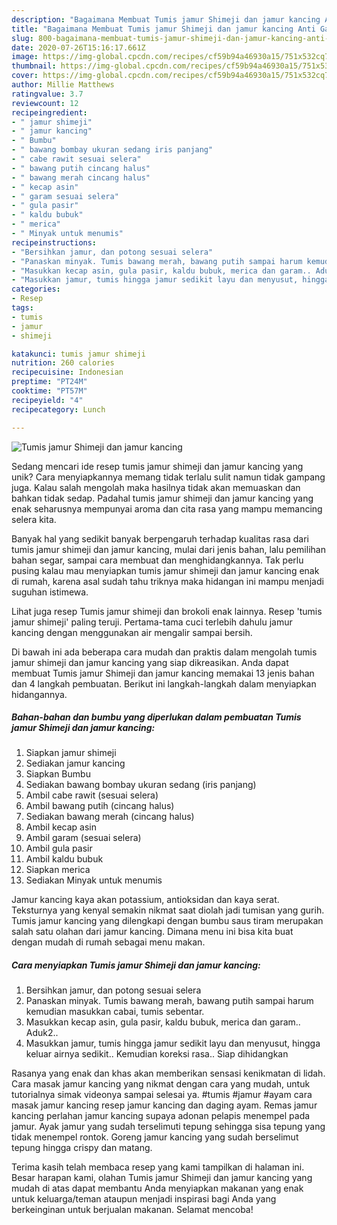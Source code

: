 ```yaml
---
description: "Bagaimana Membuat Tumis jamur Shimeji dan jamur kancing Anti Gagal"
title: "Bagaimana Membuat Tumis jamur Shimeji dan jamur kancing Anti Gagal"
slug: 800-bagaimana-membuat-tumis-jamur-shimeji-dan-jamur-kancing-anti-gagal
date: 2020-07-26T15:16:17.661Z
image: https://img-global.cpcdn.com/recipes/cf59b94a46930a15/751x532cq70/tumis-jamur-shimeji-dan-jamur-kancing-foto-resep-utama.jpg
thumbnail: https://img-global.cpcdn.com/recipes/cf59b94a46930a15/751x532cq70/tumis-jamur-shimeji-dan-jamur-kancing-foto-resep-utama.jpg
cover: https://img-global.cpcdn.com/recipes/cf59b94a46930a15/751x532cq70/tumis-jamur-shimeji-dan-jamur-kancing-foto-resep-utama.jpg
author: Millie Matthews
ratingvalue: 3.7
reviewcount: 12
recipeingredient:
- " jamur shimeji"
- " jamur kancing"
- " Bumbu"
- " bawang bombay ukuran sedang iris panjang"
- " cabe rawit sesuai selera"
- " bawang putih cincang halus"
- " bawang merah cincang halus"
- " kecap asin"
- " garam sesuai selera"
- " gula pasir"
- " kaldu bubuk"
- " merica"
- " Minyak untuk menumis"
recipeinstructions:
- "Bersihkan jamur, dan potong sesuai selera"
- "Panaskan minyak. Tumis bawang merah, bawang putih sampai harum kemudian masukkan cabai, tumis sebentar."
- "Masukkan kecap asin, gula pasir, kaldu bubuk, merica dan garam.. Aduk2.."
- "Masukkan jamur, tumis hingga jamur sedikit layu dan menyusut, hingga keluar airnya sedikit.. Kemudian koreksi rasa.. Siap dihidangkan"
categories:
- Resep
tags:
- tumis
- jamur
- shimeji

katakunci: tumis jamur shimeji 
nutrition: 260 calories
recipecuisine: Indonesian
preptime: "PT24M"
cooktime: "PT57M"
recipeyield: "4"
recipecategory: Lunch

---
```



![Tumis jamur Shimeji dan jamur kancing](https://img-global.cpcdn.com/recipes/cf59b94a46930a15/751x532cq70/tumis-jamur-shimeji-dan-jamur-kancing-foto-resep-utama.jpg)

Sedang mencari ide resep tumis jamur shimeji dan jamur kancing yang unik? Cara menyiapkannya memang tidak terlalu sulit namun tidak gampang juga. Kalau salah mengolah maka hasilnya tidak akan memuaskan dan bahkan tidak sedap. Padahal tumis jamur shimeji dan jamur kancing yang enak seharusnya mempunyai aroma dan cita rasa yang mampu memancing selera kita.

Banyak hal yang sedikit banyak berpengaruh terhadap kualitas rasa dari tumis jamur shimeji dan jamur kancing, mulai dari jenis bahan, lalu pemilihan bahan segar, sampai cara membuat dan menghidangkannya. Tak perlu pusing kalau mau menyiapkan tumis jamur shimeji dan jamur kancing enak di rumah, karena asal sudah tahu triknya maka hidangan ini mampu menjadi suguhan istimewa.

Lihat juga resep Tumis jamur shimeji dan brokoli enak lainnya. Resep &#39;tumis jamur shimeji&#39; paling teruji. Pertama-tama cuci terlebih dahulu jamur kancing dengan menggunakan air mengalir sampai bersih.


Di bawah ini ada beberapa cara mudah dan praktis dalam mengolah tumis jamur shimeji dan jamur kancing yang siap dikreasikan. Anda dapat membuat Tumis jamur Shimeji dan jamur kancing memakai 13 jenis bahan dan 4 langkah pembuatan. Berikut ini langkah-langkah dalam menyiapkan hidangannya.

<!--inarticleads1-->

##### Bahan-bahan dan bumbu yang diperlukan dalam pembuatan Tumis jamur Shimeji dan jamur kancing:

1. Siapkan  jamur shimeji
1. Sediakan  jamur kancing
1. Siapkan  Bumbu
1. Sediakan  bawang bombay ukuran sedang (iris panjang)
1. Ambil  cabe rawit (sesuai selera)
1. Ambil  bawang putih (cincang halus)
1. Sediakan  bawang merah (cincang halus)
1. Ambil  kecap asin
1. Ambil  garam (sesuai selera)
1. Ambil  gula pasir
1. Ambil  kaldu bubuk
1. Siapkan  merica
1. Sediakan  Minyak untuk menumis


Jamur kancing kaya akan potassium, antioksidan dan kaya serat. Teksturnya yang kenyal semakin nikmat saat diolah jadi tumisan yang gurih. Tumis jamur kancing yang dilengkapi dengan bumbu saus tiram merupakan salah satu olahan dari jamur kancing. Dimana menu ini bisa kita buat dengan mudah di rumah sebagai menu makan. 

<!--inarticleads2-->

##### Cara menyiapkan Tumis jamur Shimeji dan jamur kancing:

1. Bersihkan jamur, dan potong sesuai selera
1. Panaskan minyak. Tumis bawang merah, bawang putih sampai harum kemudian masukkan cabai, tumis sebentar.
1. Masukkan kecap asin, gula pasir, kaldu bubuk, merica dan garam.. Aduk2..
1. Masukkan jamur, tumis hingga jamur sedikit layu dan menyusut, hingga keluar airnya sedikit.. Kemudian koreksi rasa.. Siap dihidangkan


Rasanya yang enak dan khas akan memberikan sensasi kenikmatan di lidah. Cara masak jamur kancing yang nikmat dengan cara yang mudah, untuk tutorialnya simak videonya sampai selesai ya. #tumis #jamur #ayam cara masak jamur kancing resep jamur kancing dan daging ayam. Remas jamur kancing perlahan jamur kancing supaya adonan pelapis menempel pada jamur. Ayak jamur yang sudah terselimuti tepung sehingga sisa tepung yang tidak menempel rontok. Goreng jamur kancing yang sudah berselimut tepung hingga crispy dan matang. 

Terima kasih telah membaca resep yang kami tampilkan di halaman ini. Besar harapan kami, olahan Tumis jamur Shimeji dan jamur kancing yang mudah di atas dapat membantu Anda menyiapkan makanan yang enak untuk keluarga/teman ataupun menjadi inspirasi bagi Anda yang berkeinginan untuk berjualan makanan. Selamat mencoba!
